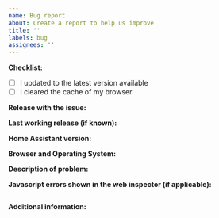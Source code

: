 ```yaml
---
name: Bug report
about: Create a report to help us improve
title: ''
labels: bug
assignees: ''
---
```


<!-- READ THIS FIRST:
- If you need additional help with this template please refer to https://www.home-assistant.io/help/reporting_issues/
- Make sure you are running the latest version of Home Assistant before reporting an issue: https://github.com/home-assistant/home-assistant/releases
- Provide as many details as possible. Do not delete any text from this template!
-->

**Checklist:**

- [ ] I updated to the latest version available
- [ ] I cleared the cache of my browser

**Release with the issue:**

**Last working release (if known):**

**Home Assistant version:**

**Browser and Operating System:**

<!--
Provide details about what browser (and version) you are seeing the issue in. And also which operating system this is on. If possible try to replicate the issue in other browsers and include your findings here.
-->

**Description of problem:**

<!--
Explain what the issue is, and how things should look/behave. If possible provide a screenshot with a description.
-->

**Javascript errors shown in the web inspector (if applicable):**

```

```

**Additional information:**
